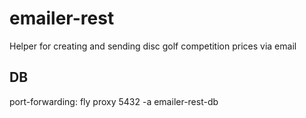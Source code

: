 # emailer-rest

Helper for creating and sending disc golf competition prices via email

## DB

port-forwarding: fly proxy 5432 -a emailer-rest-db
